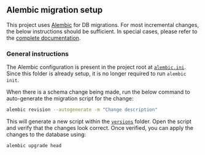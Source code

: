 ## Alembic migration setup
This project uses [Alembic](https://pypi.org/project/alembic/) for DB migrations. For most incremental changes, the below instructions should be sufficient. In special cases, please refer to the [complete documentation](https://alembic.sqlalchemy.org/en/latest/).

### General instructions
The Alembic configuration is present in the project root at [`alembic.ini`](../alembic.ini). Since this folder is already setup, it is no longer required to run `alembic init`.

When there is a schema change being made, run the below command to auto-generate the migration script for the change:
```sh
alembic revision --autogenerate -m "Change description"
```
This will generate a new script within the [`versions`](versions) folder. Open the script and verify that the changes look correct. Once verified, you can apply the changes to the database using:
```sh
alembic upgrade head
```
